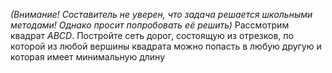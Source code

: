 *(Внимание! Составитель не уверен, что задача решается школьными методами! Однако просит попробовать её решить)* Рассмотрим квадрат $ABCD$. Постройте сеть дорог, состоящую из отрезков, по которой из любой вершины квадрата можно попасть в любую другую и которая имеет минимальную длину